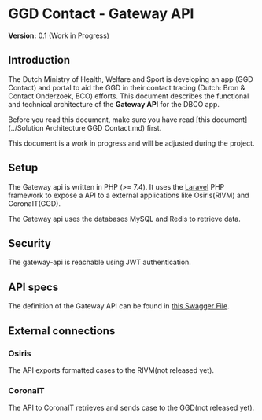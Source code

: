 #  GGD Contact - Gateway API

**Version:** 0.1 (Work in Progress)

## Introduction

The Dutch Ministry of Health, Welfare and Sport is developing an app (GGD Contact) and portal to aid the GGD in their contact tracing (Dutch: Bron & Contact Onderzoek, BCO) efforts. This document describes the functional and technical architecture of the **Gateway API** for the DBCO app.

Before you read this document, make sure you have read [this document](../Solution Architecture GGD Contact.md) first.

This document is a work in progress and will be adjusted during the project.

## Setup

The Gateway api is written in PHP (>= 7.4). It uses the [Laravel](https://laravel.com) PHP framework to expose a API to a external applications like Osiris(RIVM) and CoronaIT(GGD).

The Gateway api uses the databases MySQL and Redis to retrieve data.

## Security

The gateway-api is reachable using JWT authentication.

## API specs

The definition of the Gateway API can be found in [this Swagger File](gateway-api.yaml).

## External connections

### Osiris

The API exports formatted cases to the RIVM(not released yet).

### CoronaIT

The API to CoronaIT retrieves and sends case to the GGD(not released yet).